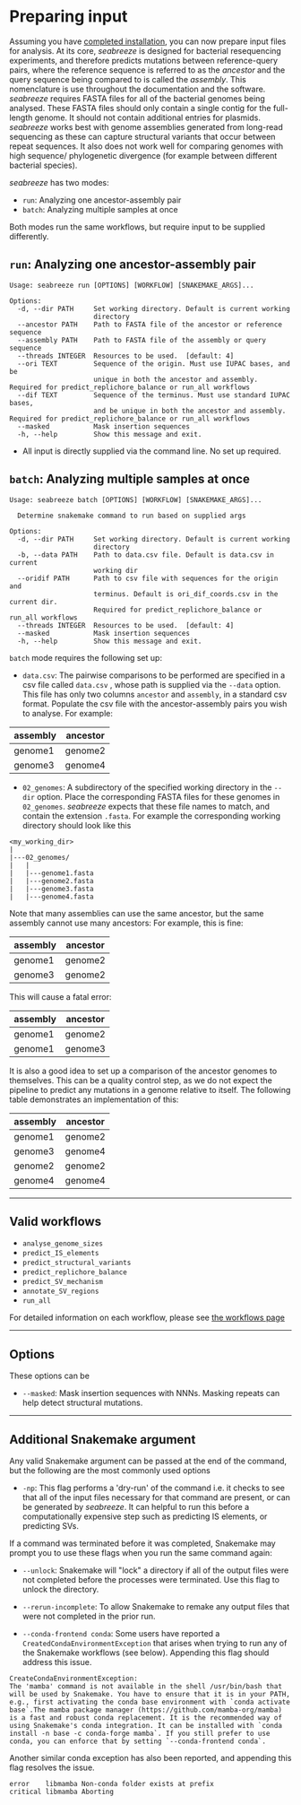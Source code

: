 # Preparing input

Assuming you have [completed installation](installation.md), you can now prepare input files for analysis. At its core, _seabreeze_ is designed for bacterial resequencing experiments, and therefore predicts mutations between reference-query pairs, where the reference sequence is referred to as the _ancestor_ and the query sequence being compared to is called the _assembly_. This nomenclature is use throughout the documentation and the software.
_seabreeze_ requires FASTA files for all of the bacterial genomes being analysed. These FASTA files should only contain a single contig for the full-length genome. It should not contain additional entries for plasmids. _seabreeze_ works best with genome assemblies generated from long-read sequencing as these can capture structural variants that occur between repeat sequences. It also does not work well for comparing genomes with high sequence/ phylogenetic divergence (for example between different bacterial species).

_seabreeze_ has two modes: 
- `run`:  Analyzing one ancestor-assembly pair
- `batch`: Analyzing multiple samples at once

Both modes run the same workflows, but require input to be supplied differently. 
## `run`: Analyzing one ancestor-assembly pair

```
Usage: seabreeze run [OPTIONS] [WORKFLOW] [SNAKEMAKE_ARGS]...

Options:
  -d, --dir PATH     Set working directory. Default is current working
                     directory
  --ancestor PATH    Path to FASTA file of the ancestor or reference sequence
  --assembly PATH    Path to FASTA file of the assembly or query sequence
  --threads INTEGER  Resources to be used.  [default: 4]
  --ori TEXT         Sequence of the origin. Must use IUPAC bases, and be
		             unique in both the ancestor and assembly.  Required for predict_replichore_balance or run_all workflows
  --dif TEXT         Sequence of the terminus. Must use standard IUPAC bases,
                     and be unique in both the ancestor and assembly. Required for predict_replichore_balance or run_all workflows
  --masked           Mask insertion sequences
  -h, --help         Show this message and exit.

```

- All input is directly supplied via the command line. No set up required.
## `batch`: Analyzing multiple samples at once

```
Usage: seabreeze batch [OPTIONS] [WORKFLOW] [SNAKEMAKE_ARGS]...

  Determine snakemake command to run based on supplied args

Options:
  -d, --dir PATH     Set working directory. Default is current working
                     directory
  -b, --data PATH    Path to data.csv file. Default is data.csv in current
                     working dir
  --oridif PATH      Path to csv file with sequences for the origin and
                     terminus. Default is ori_dif_coords.csv in the current dir.
                     Required for predict_replichore_balance or run_all workflows
  --threads INTEGER  Resources to be used.  [default: 4]
  --masked           Mask insertion sequences
  -h, --help         Show this message and exit.

```

`batch` mode requires the following set up:

- `data.csv`: The pairwise comparisons to be performed are specified in a csv file called `data.csv` , whose path is supplied via the `--data` option. This file has only two columns `ancestor` and `assembly`, in a standard csv format. Populate the csv file with the ancestor-assembly pairs you wish to analyse. For example:

| assembly | ancestor |
| -------- | -------- |
| genome1  | genome2  |
| genome3  | genome4  |

- `02_genomes`: A subdirectory of the specified working directory in the `--dir` option. Place the corresponding FASTA files for these genomes in `02_genomes`. _seabreeze_ expects that these file names to match, and contain the extension `.fasta`. For example the corresponding working directory should look like this

```
<my_working_dir>
|
|---02_genomes/
|   |
|   |---genome1.fasta
|   |---genome2.fasta
|   |---genome3.fasta
|   |---genome4.fasta
```

Note that many assemblies can use the same ancestor, but the same assembly cannot use many ancestors:
For example, this is fine:
 
| assembly | ancestor |
|-------|-------|
| genome1 | genome2 |
| genome3 | genome2 |

This will cause a fatal error:

| assembly | ancestor |
|--------|-------|
| genome1 | genome2 |
| genome1 | genome3 |

It is also a good idea to set up a comparison of the ancestor genomes to themselves. This can be a quality control step, as we do not expect the pipeline to predict any mutations in a genome relative to itself. The following table demonstrates an implementation of this:

| assembly | ancestor |
| -------- | -------- |
| genome1  | genome2  |
| genome3  | genome4  |
| genome2  | genome2  |
| genome4  | genome4  |

---

## Valid workflows

- `analyse_genome_sizes`
- `predict_IS_elements`
- `predict_structural_variants`
- `predict_replichore_balance`
- `predict_SV_mechanism`
- `annotate_SV_regions`
- `run_all`

For detailed information on each workflow, please see [the workflows page](workflows.md)

---
## Options

These options can be 

- `--masked`: Mask insertion sequences with NNNs. Masking repeats can help detect structural mutations.

---
## Additional Snakemake argument

Any valid Snakemake argument can be passed at the end of the command, but the following are the most commonly used options

- `-np`: This flag performs a 'dry-run' of the command i.e. it checks to see that all of the input files necessary for that command are present, or can be generated by _seabreeze_. It can helpful to run this before a computationally expensive step such as predicting IS elements, or predicting SVs.

If a command was terminated before it was completed, Snakemake may prompt you to use these flags when you run the same command again:

- `--unlock`:  Snakemake will "lock" a directory if all of the output files were not completed before the processes were terminated. Use this flag to unlock the directory.
- `--rerun-incomplete`:  To allow Snakemake to remake any output files that were not completed in the prior run.

- `--conda-frontend conda`: Some users have reported a `CreatedCondaEnvironmentException` that arises when trying to run any of the Snakemake workflows (see below). Appending this flag should address this issue. 

```
CreateCondaEnvironmentException:
The 'mamba' command is not available in the shell /usr/bin/bash that will be used by Snakemake. You have to ensure that it is in your PATH, e.g., first activating the conda base environment with `conda activate base`.The mamba package manager (https://github.com/mamba-org/mamba) is a fast and robust conda replacement. It is the recommended way of using Snakemake's conda integration. It can be installed with `conda install -n base -c conda-forge mamba`. If you still prefer to use conda, you can enforce that by setting `--conda-frontend conda`.
```

Another similar conda exception has also been reported, and appending this flag resolves the issue.

```
error    libmamba Non-conda folder exists at prefix
critical libmamba Aborting
```
